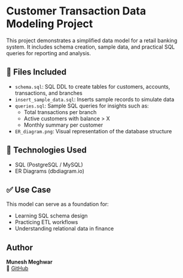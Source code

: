 # Customer Transaction Data Modeling Project

This project demonstrates a simplified data model for a retail banking system. It includes schema creation, sample data, and practical SQL queries for reporting and analysis.

## 📂 Files Included

- `schema.sql`: SQL DDL to create tables for customers, accounts, transactions, and branches
- `insert_sample_data.sql`: Inserts sample records to simulate data
- `queries.sql`: Sample SQL queries for insights such as:
  - Total transactions per branch
  - Active customers with balance > X
  - Monthly summary per customer
- `ER_diagram.png`: Visual representation of the database structure

## 🧰 Technologies Used

- SQL (PostgreSQL / MySQL)
- ER Diagrams (dbdiagram.io)

## ✅ Use Case

This model can serve as a foundation for:
- Learning SQL schema design
- Practicing ETL workflows
- Understanding relational data in finance

## Author

**Munesh Meghwar**  
🔗 [GitHub](https://github.com/EngrMunesh)
